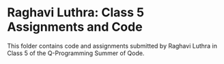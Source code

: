 # Raghavi Luthra: Class 5 Assignments and Code
This folder contains code and assignments submitted by Raghavi Luthra in Class 5 of the Q-Programming Summer of Qode.